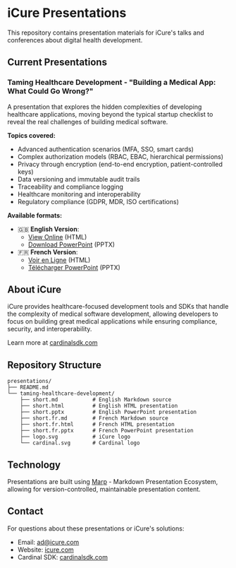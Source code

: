 # iCure Presentations

This repository contains presentation materials for iCure's talks and conferences about digital health development.

## Current Presentations

### Taming Healthcare Development - "Building a Medical App: What Could Go Wrong?"

A presentation that explores the hidden complexities of developing healthcare applications, moving beyond the typical startup checklist to reveal the real challenges of building medical software.

**Topics covered:**
- Advanced authentication scenarios (MFA, SSO, smart cards)
- Complex authorization models (RBAC, EBAC, hierarchical permissions)
- Privacy through encryption (end-to-end encryption, patient-controlled keys)
- Data versioning and immutable audit trails
- Traceability and compliance logging
- Healthcare monitoring and interoperability
- Regulatory compliance (GDPR, MDR, ISO certifications)

**Available formats:**
- 🇬🇧 **English Version**: 
  - [View Online](https://icure.github.io/presentations/taming-healthcare-development/short.html) (HTML)
  - [Download PowerPoint](https://icure.github.io/presentations/taming-healthcare-development/short.pptx) (PPTX)
- 🇫🇷 **French Version**: 
  - [Voir en Ligne](https://icure.github.io/presentations/taming-healthcare-development/short.fr.html) (HTML)
  - [Télécharger PowerPoint](https://icure.github.io/presentations/taming-healthcare-development/short.fr.pptx) (PPTX)

## About iCure

iCure provides healthcare-focused development tools and SDKs that handle the complexity of medical software development, allowing developers to focus on building great medical applications while ensuring compliance, security, and interoperability.

Learn more at [cardinalsdk.com](https://cardinalsdk.com)

## Repository Structure

```
presentations/
├── README.md
└── taming-healthcare-development/
    ├── short.md           # English Markdown source
    ├── short.html         # English HTML presentation
    ├── short.pptx         # English PowerPoint presentation
    ├── short.fr.md        # French Markdown source
    ├── short.fr.html      # French HTML presentation
    ├── short.fr.pptx      # French PowerPoint presentation
    ├── logo.svg           # iCure logo
    └── cardinal.svg       # Cardinal logo
```

## Technology

Presentations are built using [Marp](https://marp.app/) - Markdown Presentation Ecosystem, allowing for version-controlled, maintainable presentation content.

## Contact

For questions about these presentations or iCure's solutions:
- Email: ad@icure.com
- Website: [icure.com](https://icure.com)
- Cardinal SDK: [cardinalsdk.com](https://cardinalsdk.com)